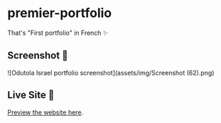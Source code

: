 # premier-portfolio

That's "First portfolio" in French ✨

## Screenshot 📸

![Odutola Israel portfolio screenshot](assets/img/Screenshot (62).png)

## Live Site 🚀

[Preview the website here](https://odutola-portfolio.vercel.app).

